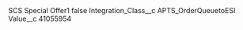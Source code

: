 <?xml version="1.0" encoding="UTF-8"?>
<CustomMetadata xmlns="http://soap.sforce.com/2006/04/metadata" xmlns:xsi="http://www.w3.org/2001/XMLSchema-instance" xmlns:xsd="http://www.w3.org/2001/XMLSchema">
    <label>SCS Special Offer1</label>
    <protected>false</protected>
    <values>
        <field>Integration_Class__c</field>
        <value xsi:type="xsd:string">APTS_OrderQueuetoESI</value>
    </values>
    <values>
        <field>Value__c</field>
        <value xsi:type="xsd:string">41055954</value>
    </values>
</CustomMetadata>
